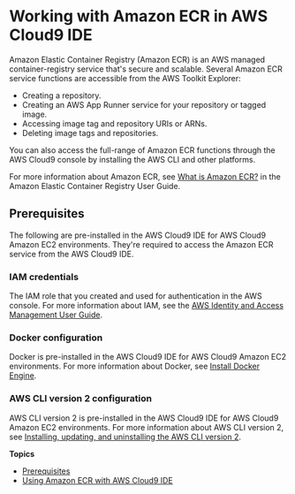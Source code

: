# Working with Amazon ECR in AWS Cloud9 IDE<a name="ecr"></a>

Amazon Elastic Container Registry \(Amazon ECR\) is an AWS managed container\-registry service that's secure and scalable\. Several Amazon ECR service functions are accessible from the AWS Toolkit Explorer:
+ Creating a repository\.
+ Creating an AWS App Runner service for your repository or tagged image\.
+ Accessing image tag and repository URIs or ARNs\.
+ Deleting image tags and repositories\.

You can also access the full\-range of Amazon ECR functions through the AWS Cloud9 console by installing the AWS CLI and other platforms\.

For more information about Amazon ECR, see [What is Amazon ECR?](https://docs.aws.amazon.com/AmazonECR/latest/userguide/what-is-ecr.html) in the Amazon Elastic Container Registry User Guide\.

## Prerequisites<a name="prereqs-awstoolkit-vscode-ecr"></a>

The following are pre\-installed in the AWS Cloud9 IDE for AWS Cloud9 Amazon EC2 environments\. They're required to access the Amazon ECR service from the AWS Cloud9 IDE\. 

### IAM credentials<a name="create-an-iam-user"></a>

The IAM role that you created and used for authentication in the AWS console\. For more information about IAM, see the [AWS Identity and Access Management User Guide](https://docs.aws.amazon.com/IAM/latest/UserGuide/)\.

### Docker configuration<a name="create-an-iam-user"></a>

Docker is pre\-installed in the AWS Cloud9 IDE for AWS Cloud9 Amazon EC2 environments\. For more information about Docker, see [Install Docker Engine](https://docs.docker.com/engine/install/)\.

### AWS CLI version 2 configuration<a name="create-an-iam-user"></a>

AWS CLI version 2 is pre\-installed in the AWS Cloud9 IDE for AWS Cloud9 Amazon EC2 environments\. For more information about AWS CLI version 2, see [Installing, updating, and uninstalling the AWS CLI version 2](https://docs.aws.amazon.com/cli/latest/userguide/install-cliv2.html)\.

**Topics**
+ [Prerequisites](#prereqs-awstoolkit-vscode-ecr)
+ [Using Amazon ECR with AWS Cloud9 IDE](ecr-working.md)